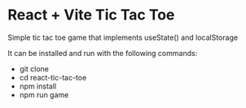 # React + Vite Tic Tac Toe

Simple tic tac toe game that implements useState() and localStorage

It can be installed and run with the following commands:

- git clone
- cd react-tic-tac-toe
- npm install
- npm run game
